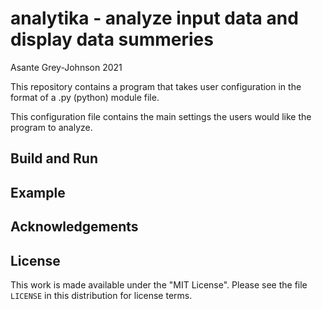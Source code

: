 # analytika - analyze input data and display data summeries
Asante Grey-Johnson 2021

This repository contains a program that takes user configuration in the format of
a .py (python) module file. 

This configuration file contains the main settings the users would like the program to
analyze.

## Build and Run


## Example


## Acknowledgements


## License

This work is made available under the "MIT License". Please
see the file `LICENSE` in this distribution for license
terms.
